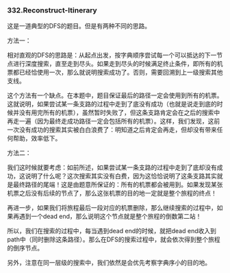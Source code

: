 ### 332.Reconstruct-Itinerary

这是一道典型的DFS的题目。但是有两种不同的思路。

方法一：

相对直观的DFS的思路是：从起点出发，按字典顺序尝试每一个可以抵达的下一节点进行深度搜索，直至走到尽头。如果走到尽头的时候满足终止条件，即所有的机票都已经恰使用一次，那么就说明搜索成功了。否则，需要回溯到上一级搜索其他支线。

这个方法有一个缺点。在本题中，题目保证最后的路径一定会使用到所有的机票。这就说明，如果尝试某一条支路的过程中走到了底没有成功（也就是说走到底的时候并没有用完所有的机票），虽然暂时失败了，但这条支路肯定会在之后的搜索中再走一遍（因为最终走成功路径一定会包括所有的机票）。这样，我们发现，这前一次没有成功的搜索其实被白白浪费了：明知道之后肯定会再走，但却没有带来任何帮助，效率低下。

方法二：

我们这时候就要考虑：如前所述，如果尝试某一条支路的过程中走到了底却没有成功，这说明了什么呢？这次搜索其实没有白费，因为这恰恰说明了这条支路其实就是最终路径的尾端！这是由题意所保证的：所有的机票都会被用到。如果发现某张机票之后没有后续的节点了，那么这张机票的目的地一定就是整个旅程的终点！

再进一步，如果我们将旅程最后一段对应的机票删除，那么继续搜索的过程中，如果再遇到一个dead end，那么说明这个节点就是整个旅程的倒数第二站！

所以，我们在搜索的过程中，每当遇到dead end的时候，就把dead end收入到path中（同时删除这条路径）。那么在DFS的搜索过程中，就会依次得到整个旅程的倒序节点。

另外，注意在同一层级的搜索中，我们依然是会优先考察字典序小的目的地。

